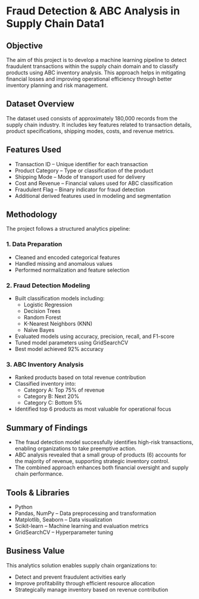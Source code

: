 
# Fraud Detection & ABC Analysis in Supply Chain Data1

## Objective

The aim of this project is to develop a machine learning pipeline to detect fraudulent transactions within the supply chain domain and to classify products using ABC inventory analysis. This approach helps in mitigating financial losses and improving operational efficiency through better inventory planning and risk management.

## Dataset Overview

The dataset used consists of approximately 180,000 records from the supply chain industry. It includes key features related to transaction details, product specifications, shipping modes, costs, and revenue metrics.

## Features Used

- Transaction ID – Unique identifier for each transaction  
- Product Category – Type or classification of the product  
- Shipping Mode – Mode of transport used for delivery  
- Cost and Revenue – Financial values used for ABC classification  
- Fraudulent Flag – Binary indicator for fraud detection  
- Additional derived features used in modeling and segmentation

## Methodology

The project follows a structured analytics pipeline:

### 1. Data Preparation
- Cleaned and encoded categorical features
- Handled missing and anomalous values
- Performed normalization and feature selection

### 2. Fraud Detection Modeling
- Built classification models including:
  - Logistic Regression
  - Decision Trees
  - Random Forest
  - K-Nearest Neighbors (KNN)
  - Naïve Bayes
- Evaluated models using accuracy, precision, recall, and F1-score
- Tuned model parameters using GridSearchCV
- Best model achieved 92% accuracy

### 3. ABC Inventory Analysis
- Ranked products based on total revenue contribution
- Classified inventory into:
  - Category A: Top 75% of revenue
  - Category B: Next 20%
  - Category C: Bottom 5%
- Identified top 6 products as most valuable for operational focus

## Summary of Findings

- The fraud detection model successfully identifies high-risk transactions, enabling organizations to take preemptive action.
- ABC analysis revealed that a small group of products (6) accounts for the majority of revenue, supporting strategic inventory control.
- The combined approach enhances both financial oversight and supply chain performance.

## Tools & Libraries

- Python  
- Pandas, NumPy – Data preprocessing and transformation  
- Matplotlib, Seaborn – Data visualization  
- Scikit-learn – Machine learning and evaluation metrics  
- GridSearchCV – Hyperparameter tuning  

## Business Value

This analytics solution enables supply chain organizations to:
- Detect and prevent fraudulent activities early
- Improve profitability through efficient resource allocation
- Strategically manage inventory based on revenue contribution
